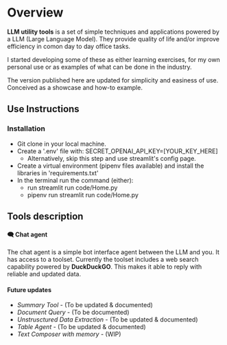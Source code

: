 # Overview

**LLM utility tools** is a set of simple techniques and applications
powered by a LLM (Large Language Model). They provide quality of life
and/or improve efficiency in comon day to day office tasks.

I started developing some of these as either learning exercises,
for my own personal use or as examples of what can be done in the industry.

The version published here are updated for simplicity and easiness of use.
Conceived as a showcase and how-to example.

## Use Instructions

### Installation
- Git clone in your local machine.
- Create a '.env' file with: SECRET_OPENAI_API_KEY=[YOUR_KEY_HERE]
    - Alternatively, skip this step and use streamlit's config page. 
- Create a virtual environment (pipenv files available) and install
the libraries in 'requirements.txt'
- In the terminal run the command (either):
    - run streamlit run code/Home.py
    - pipenv run streamlit run code/Home.py


## Tools description
#### 🗨️ Chat agent
The chat agent is a simple bot interface agent between the LLM and you.
It has access to a toolset. Currently the toolset includes a web search
capability powered by **DuckDuckGO**.
This makes it able to reply with reliable and updated data.

#### Future updates
* *Summary Tool* - (To be updated & documented)
* *Document Query* - (To be documented)
* *Unstrusctured Data Extraction* - (To be updated & documented)
* *Table Agent* - (To be updated & documented)
* *Text Composer with memory* - (WIP)


